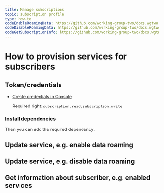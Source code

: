 ```yaml
---
title: Manage subscriptions 
topic: subscription profile
type: how-to
codeEnableRoamingData: https://github.com/working-group-two/docs.wgtwo.com/blob/master/examples/provision/src/main/kotlin/EnableRoamingData.kt
codeDisableRoamingData: https://github.com/working-group-two/docs.wgtwo.com/blob/master/examples/provision/src/main/kotlin/DisableRoamingData.kt
codeGetSubscriptionInfo: https://github.com/working-group-two/docs.wgtwo.com/blob/master/examples/provision/src/main/kotlin/GetSubscriptionInfo.kt
---
```


# How to provision services for subscribers

## Token/credentials
* [Create credentials in Console](https://console.wgtwo.com/api-keys-redirect)

  Required right: `subscription.read`, `subscription.write`

### Install dependencies
<JitpackDependency />

Then you can add the required dependency:

<ClientDependencies :clients="['rest']"/>

## Update service, e.g. enable data roaming
<GithubCode :to="$frontmatter.codeEnableRoamingData" />

## Update service, e.g. disable data roaming
<GithubCode :to="$frontmatter.codeDisableRoamingData" />

## Get information about subscriber, e.g. enabled services
<GithubCode :to="$frontmatter.codeGetSubscriptionInfo" />
